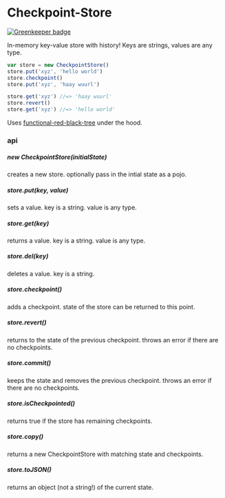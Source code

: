 # Checkpoint-Store

[![Greenkeeper badge](https://badges.greenkeeper.io/kumavis/checkpoint-store.svg)](https://greenkeeper.io/)

In-memory key-value store with history!
Keys are strings, values are any type.

```js
var store = new CheckpointStore()
store.put('xyz', 'hello world')
store.checkpoint()
store.put('xyz', 'haay wuurl')

store.get('xyz') //=> 'haay wuurl'
store.revert()
store.get('xyz') //=> 'hello world'
```

Uses [functional-red-black-tree](https://github.com/mikolalysenko/functional-red-black-tree) under the hood.

### api

##### new CheckpointStore(initialState)

creates a new store. optionally pass in the intial state as a pojo.

##### store.put(key, value)

sets a value. key is a string. value is any type.

##### store.get(key)

returns a value. key is a string. value is any type.

##### store.del(key)

deletes a value. key is a string.

##### store.checkpoint()

adds a checkpoint. state of the store can be returned to this point.

##### store.revert()

returns to the state of the previous checkpoint. throws an error if there are no checkpoints.

##### store.commit()

keeps the state and removes the previous checkpoint. throws an error if there are no checkpoints.

##### store.isCheckpointed()

returns true if the store has remaining checkpoints.

##### store.copy()

returns a new CheckpointStore with matching state and checkpoints.

##### store.toJSON()

returns an object (not a string!) of the current state.